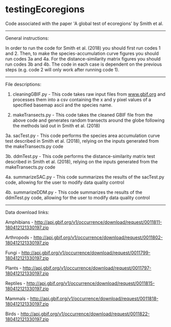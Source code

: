 # testingEcoregions
Code associated with the paper 'A global test of ecoregions' by Smith et al.

----------------
General instructions:

In order to run the code for Smith et al. (2018) you should first run codes 1 and 2. Then, to make the species-accumulation curve figures you should run codes 3a and 4a. For the distance-similarity matrix figures you should run codes 3b and 4b. The code in each case is dependent on the previous steps (e.g. code 2 will only work after running code 1).

----------------
File descriptions:

1. cleaningGBIF.py - This code takes raw input files from www.gbif.org and processes them into a csv containing the x and y pixel values of a specified basemap ascii and the species name.

2. makeTransects.py - This code takes the cleaned GBIF file from the above code and generates random transects around the globe following the methods laid out in Smith et al. (2018)

3a. sacTest.py - This code performs the species area accumulation curve test described in Smith et al. (2018), relying on the inputs generated from the makeTransects.py code

3b. ddmTest.py - This code performs the distance-similarity matrix test described in Smith et al. (2018), relying on the inputs generated from the makeTransects.py code

4a. summarizeSAC.py - This code summarizes the results of the sacTest.py code, allowing for the user to modify data quality control 

4b. summarizeDDM.py - This code summarizes the results of the ddmTest.py code, allowing for the user to modify data quality control 

----------------
Data download links:

Amphibians - http://api.gbif.org/v1/occurrence/download/request/0011811-180412121330197.zip

Arthropods - http://api.gbif.org/v1/occurrence/download/request/0011802-180412121330197.zip

Fungi - http://api.gbif.org/v1/occurrence/download/request/0011799-180412121330197.zip

Plants - http://api.gbif.org/v1/occurrence/download/request/0011797-180412121330197.zip

Reptiles - http://api.gbif.org/v1/occurrence/download/request/0011815-180412121330197.zip

Mammals - http://api.gbif.org/v1/occurrence/download/request/0011818-180412121330197.zip

Birds - http://api.gbif.org/v1/occurrence/download/request/0011822-180412121330197.zip


